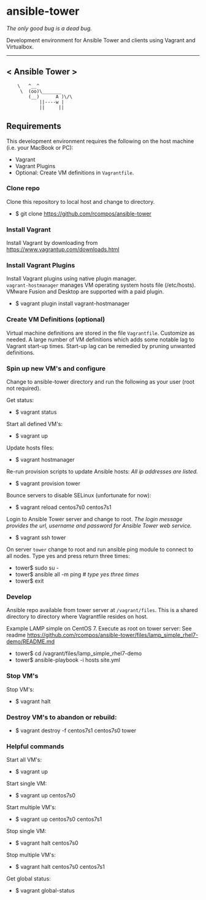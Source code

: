 # ansible-tower
_The only good bug is a dead bug._

Development environment for Ansible Tower and clients using Vagrant and Virtualbox.

 _______________
<  Ansible Tower  >
 ---------------
        \   ^__^
         \  (oo)\_______
            (__)      A )\/\
                ||----w |
                ||     ||

## Requirements

This development environment requires the following on the host machine (i.e. your MacBook or PC):

  - Vagrant
  - Vagrant Plugins
  - Optional:  Create VM definitions in `Vagrantfile`.

### Clone repo
Clone this repository to local host and change to directory.
  - $ git clone https://github.com/rcompos/ansible-tower

### Install Vagrant

Install Vagrant by downloading from https://www.vagrantup.com/downloads.html

### Install Vagrant Plugins

Install Vagrant plugins using native plugin manager.  
`vagrant-hostmanager` manages VM operating system hosts file (/etc/hosts).
VMware Fusion and Desktop are supported with a paid plugin.

  - $ vagrant plugin install vagrant-hostmanager

### Create VM Definitions (optional)

Virtual machine definitions are stored in the file `Vagrantfile`.  Customize as needed.
A large number of VM definitions which adds some notable lag to Vagrant start-up times.
Start-up lag can be remedied by pruning unwanted definitions.

### Spin up new VM's and configure

Change to ansible-tower directory and run the following as your user (root not required).

Get status:
  - $ vagrant status

Start all defined VM's:
  - $ vagrant up

Update hosts files:
  - $ vagrant hostmanager

Re-run provision scripts to update Ansible hosts:
*All ip addresses are listed.*
  - $ vagrant provision tower

Bounce servers to disable SELinux (unfortunate for now):
  - $ vagrant reload centos7s0 centos7s1

Login to Ansible Tower server and change to root. 
*The login message provides the url, username and password for Ansible Tower web service.*
  - $ vagrant ssh tower

On server `tower` change to root and run ansible ping module to connect to all nodes.
Type yes and press return three times:
  - tower$ sudo su -
  - tower$ ansible all -m ping   #  *type yes three times*
  - tower$ exit

### Develop

Ansible repo available from tower server at `/vagrant/files`.
This is a shared directory to directory where Vagrantfile resides on host.

Example LAMP simple on CentOS 7.  Execute as root on tower server:
See readme https://github.com/rcompos/ansible-tower/files/lamp_simple_rhel7-demo/README.md

  - tower$  cd /vagrant/files/lamp_simple_rhel7-demo
  - tower$  ansible-playbook -i hosts site.yml

### Stop VM's

Stop VM's:
  - $ vagrant halt

### Destroy VM's to abandon or rebuild:

  - $ vagrant destroy -f centos7s1 centos7s0 tower

### Helpful commands

Start all VM's:
  - $ vagrant up

Start single VM:
  - $ vagrant up centos7s0

Start multiple VM's:
  - $ vagrant up centos7s0 centos7s1

Stop single VM:
  - $ vagrant halt centos7s0

Stop multiple VM's:
  - $ vagrant halt centos7s0 centos7s1

Get global status:
  - $ vagrant global-status
